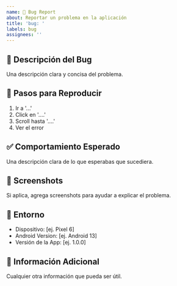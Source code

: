 ```yaml
---
name: 🐛 Bug Report
about: Reportar un problema en la aplicación
title: 'bug: '
labels: bug
assignees: ''
---
```


## 📱 Descripción del Bug
Una descripción clara y concisa del problema.

## 🔄 Pasos para Reproducir
1. Ir a '...'
2. Click en '....'
3. Scroll hasta '....'
4. Ver el error

## ✅ Comportamiento Esperado
Una descripción clara de lo que esperabas que sucediera.

## 📸 Screenshots
Si aplica, agrega screenshots para ayudar a explicar el problema.

## 📱 Entorno
- Dispositivo: [ej. Pixel 6]
- Android Version: [ej. Android 13]
- Versión de la App: [ej. 1.0.0]

## 📝 Información Adicional
Cualquier otra información que pueda ser útil. 